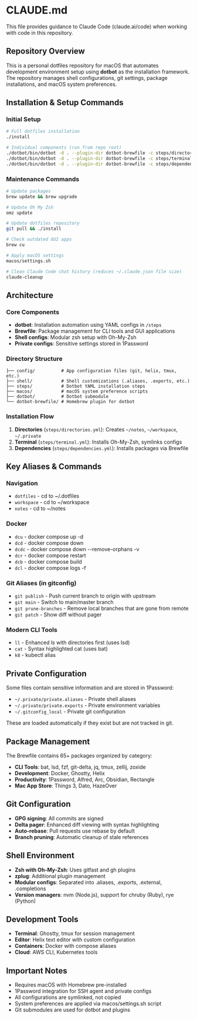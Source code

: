 # CLAUDE.md

This file provides guidance to Claude Code (claude.ai/code) when working with code in this repository.

## Repository Overview

This is a personal dotfiles repository for macOS that automates development environment setup using **dotbot** as the installation framework. The repository manages shell configurations, git settings, package installations, and macOS system preferences.

## Installation & Setup Commands

### Initial Setup
```bash
# Full dotfiles installation
./install

# Individual components (run from repo root)
./dotbot/bin/dotbot -d . --plugin-dir dotbot-brewfile -c steps/directories.yml
./dotbot/bin/dotbot -d . --plugin-dir dotbot-brewfile -c steps/terminal.yml  
./dotbot/bin/dotbot -d . --plugin-dir dotbot-brewfile -c steps/dependencies.yml
```

### Maintenance Commands
```bash
# Update packages
brew update && brew upgrade

# Update Oh My Zsh
omz update

# Update dotfiles repository
git pull && ./install

# Check outdated GUI apps
brew cu

# Apply macOS settings
macos/settings.sh

# Clean Claude Code chat history (reduces ~/.claude.json file size)
claude-cleanup
```

## Architecture

### Core Components
- **dotbot**: Installation automation using YAML configs in `/steps`
- **Brewfile**: Package management for CLI tools and GUI applications  
- **Shell configs**: Modular zsh setup with Oh-My-Zsh
- **Private configs**: Sensitive settings stored in 1Password

### Directory Structure
```
├── config/          # App configuration files (git, helix, tmux, etc.)
├── shell/           # Shell customizations (.aliases, .exports, etc.)
├── steps/           # Dotbot YAML installation steps
├── macos/           # macOS system preference scripts
├── dotbot/          # Dotbot submodule
└── dotbot-brewfile/ # Homebrew plugin for dotbot
```

### Installation Flow
1. **Directories** (`steps/directories.yml`): Creates `~/notes`, `~/workspace`, `~/.private`
2. **Terminal** (`steps/terminal.yml`): Installs Oh-My-Zsh, symlinks configs
3. **Dependencies** (`steps/dependencies.yml`): Installs packages via Brewfile

## Key Aliases & Commands

### Navigation
- `dotfiles` - cd to ~/.dotfiles
- `workspace` - cd to ~/workspace  
- `notes` - cd to ~/notes

### Docker
- `dcu` - docker compose up -d
- `dcd` - docker compose down
- `dcdc` - docker compose down --remove-orphans -v
- `dcr` - docker compose restart
- `dcb` - docker compose build
- `dcl` - docker compose logs -f

### Git Aliases (in gitconfig)
- `git publish` - Push current branch to origin with upstream
- `git main` - Switch to main/master branch
- `git prune-branches` - Remove local branches that are gone from remote
- `git patch` - Show diff without pager

### Modern CLI Tools
- `ll` - Enhanced ls with directories first (uses lsd)
- `cat` - Syntax highlighted cat (uses bat)
- `k8` - kubectl alias

## Private Configuration

Some files contain sensitive information and are stored in 1Password:
- `~/.private/private.aliases` - Private shell aliases
- `~/.private/private.exports` - Private environment variables  
- `~/.gitconfig_local` - Private git configuration

These are loaded automatically if they exist but are not tracked in git.

## Package Management

The Brewfile contains 65+ packages organized by category:
- **CLI Tools**: bat, lsd, fzf, git-delta, jq, tmux, zellij, zoxide
- **Development**: Docker, Ghostty, Helix
- **Productivity**: 1Password, Alfred, Arc, Obsidian, Rectangle
- **Mac App Store**: Things 3, Dato, HazeOver

## Git Configuration

- **GPG signing**: All commits are signed
- **Delta pager**: Enhanced diff viewing with syntax highlighting
- **Auto-rebase**: Pull requests use rebase by default
- **Branch pruning**: Automatic cleanup of stale references

## Shell Environment

- **Zsh with Oh-My-Zsh**: Uses gitfast and gh plugins
- **zplug**: Additional plugin management
- **Modular configs**: Separated into .aliases, .exports, .external, .completions
- **Version managers**: nvm (Node.js), support for chruby (Ruby), rye (Python)

## Development Tools

- **Terminal**: Ghostty, tmux for session management
- **Editor**: Helix text editor with custom configuration
- **Containers**: Docker with compose aliases
- **Cloud**: AWS CLI, Kubernetes tools

## Important Notes

- Requires macOS with Homebrew pre-installed
- 1Password integration for SSH agent and private configs
- All configurations are symlinked, not copied
- System preferences are applied via macos/settings.sh script
- Git submodules are used for dotbot and plugins